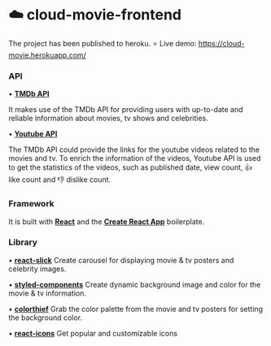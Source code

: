 # :cloud: cloud-movie-frontend

The project has been published to heroku. :star: Live demo: https://cloud-movie.herokuapp.com/

### API

• [**TMDb API**](https://developers.themoviedb.org/3/getting-started/introduction)

It makes use of the TMDb API for providing users with up-to-date and reliable information about movies, tv shows and celebrities. 

• [**Youtube API**](https://developers.google.com/youtube/v3/docs/)

The TMDb API could provide the links for the youtube videos related to the movies and tv. To enrich the information of the videos, 
Youtube API is used to get the statistics of the videos, such as published date, view count, :thumbsup: like count  and :-1: dislike count. 

### Framework

It is built with [**React**](https://reactjs.org/) and the [**Create React App**](https://reactjs.org/docs/create-a-new-react-app.html) boilerplate.

### Library

• [**react-slick**](https://www.npmjs.com/package/react-slick)
Create carousel for displaying movie & tv posters and celebrity images.

• [**styled-components**](https://www.npmjs.com/package/styled-components)
Create dynamic background image and color for the movie & tv information. 

• [**colorthief**](https://www.npmjs.com/package/colorthief)
Grab the color palette from the movie and tv posters for setting the background color.

• [**react-icons**](https://www.npmjs.com/package/react-icons)
Get popular and customizable icons



